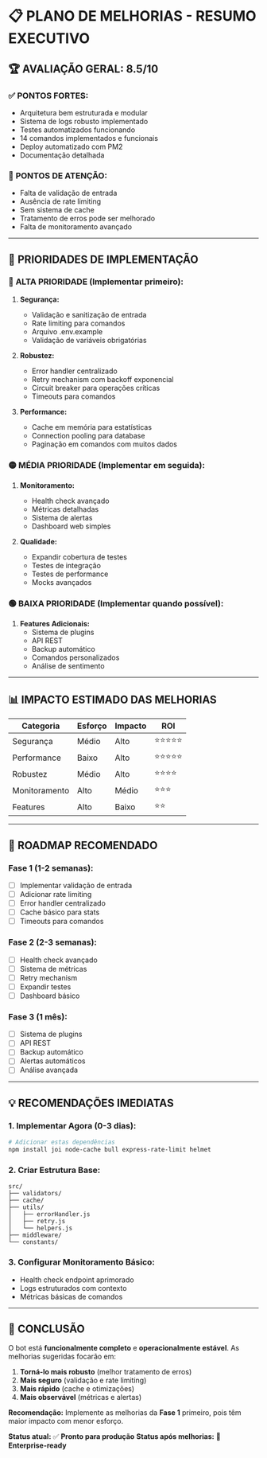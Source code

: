 # 📋 PLANO DE MELHORIAS - RESUMO EXECUTIVO

## 🏆 AVALIAÇÃO GERAL: **8.5/10**

### ✅ **PONTOS FORTES:**
- Arquitetura bem estruturada e modular
- Sistema de logs robusto implementado
- Testes automatizados funcionando
- 14 comandos implementados e funcionais
- Deploy automatizado com PM2
- Documentação detalhada

### 🚨 **PONTOS DE ATENÇÃO:**
- Falta de validação de entrada
- Ausência de rate limiting
- Sem sistema de cache
- Tratamento de erros pode ser melhorado
- Falta de monitoramento avançado

---

## 🎯 **PRIORIDADES DE IMPLEMENTAÇÃO**

### 🔴 **ALTA PRIORIDADE (Implementar primeiro):**
1. **Segurança:**
   - Validação e sanitização de entrada
   - Rate limiting para comandos
   - Arquivo .env.example
   - Validação de variáveis obrigatórias

2. **Robustez:**
   - Error handler centralizado
   - Retry mechanism com backoff exponencial
   - Circuit breaker para operações críticas
   - Timeouts para comandos

3. **Performance:**
   - Cache em memória para estatísticas
   - Connection pooling para database
   - Paginação em comandos com muitos dados

### 🟡 **MÉDIA PRIORIDADE (Implementar em seguida):**
1. **Monitoramento:**
   - Health check avançado
   - Métricas detalhadas
   - Sistema de alertas
   - Dashboard web simples

2. **Qualidade:**
   - Expandir cobertura de testes
   - Testes de integração
   - Testes de performance
   - Mocks avançados

### 🟢 **BAIXA PRIORIDADE (Implementar quando possível):**
1. **Features Adicionais:**
   - Sistema de plugins
   - API REST
   - Backup automático
   - Comandos personalizados
   - Análise de sentimento

---

## 📊 **IMPACTO ESTIMADO DAS MELHORIAS**

| Categoria | Esforço | Impacto | ROI |
|-----------|---------|---------|-----|
| Segurança | Médio | Alto | ⭐⭐⭐⭐⭐ |
| Performance | Baixo | Alto | ⭐⭐⭐⭐⭐ |
| Robustez | Médio | Alto | ⭐⭐⭐⭐ |
| Monitoramento | Alto | Médio | ⭐⭐⭐ |
| Features | Alto | Baixo | ⭐⭐ |

---

## 🚀 **ROADMAP RECOMENDADO**

### **Fase 1 (1-2 semanas):**
- [ ] Implementar validação de entrada
- [ ] Adicionar rate limiting
- [ ] Error handler centralizado
- [ ] Cache básico para stats
- [ ] Timeouts para comandos

### **Fase 2 (2-3 semanas):**
- [ ] Health check avançado
- [ ] Sistema de métricas
- [ ] Retry mechanism
- [ ] Expandir testes
- [ ] Dashboard básico

### **Fase 3 (1 mês):**
- [ ] Sistema de plugins
- [ ] API REST
- [ ] Backup automático
- [ ] Alertas automáticos
- [ ] Análise avançada

---

## 💡 **RECOMENDAÇÕES IMEDIATAS**

### 1. **Implementar Agora (0-3 dias):**
```bash
# Adicionar estas dependências
npm install joi node-cache bull express-rate-limit helmet
```

### 2. **Criar Estrutura Base:**
```
src/
├── validators/
├── cache/
├── utils/
│   ├── errorHandler.js
│   ├── retry.js
│   └── helpers.js
├── middleware/
└── constants/
```

### 3. **Configurar Monitoramento Básico:**
- Health check endpoint aprimorado
- Logs estruturados com contexto
- Métricas básicas de comandos

---

## 🎉 **CONCLUSÃO**

O bot está **funcionalmente completo** e **operacionalmente estável**. As melhorias sugeridas focarão em:

1. **Torná-lo mais robusto** (melhor tratamento de erros)
2. **Mais seguro** (validação e rate limiting)
3. **Mais rápido** (cache e otimizações)
4. **Mais observável** (métricas e alertas)

**Recomendação:** Implemente as melhorias da **Fase 1** primeiro, pois têm maior impacto com menor esforço.

**Status atual:** ✅ **Pronto para produção**
**Status após melhorias:** 🚀 **Enterprise-ready**

